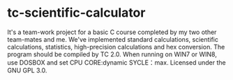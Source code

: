 tc-scientific-calculator
========================
It's a team-work project for a basic C course completed by my two other team-mates and me.
We've implemented standard calculations, scientific calculations, statistics, high-precision calculations and hex conversion.
The program should be compiled by TC 2.0.
When running on WIN7 or WIN8, use DOSBOX and set CPU CORE:dynamic SYCLE：max.
Licensed under the GNU GPL 3.0.